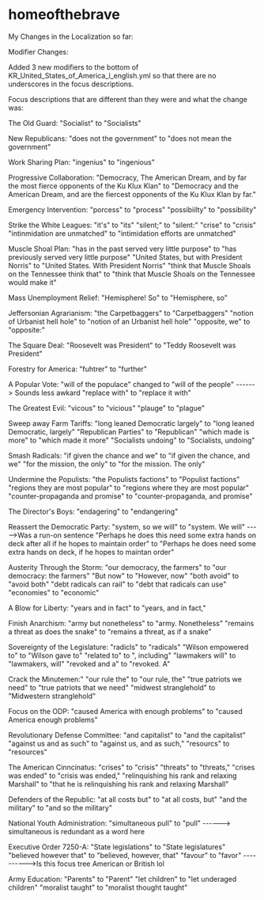 # homeofthebrave
My Changes in the Localization so far:

Modifier Changes: 

Added 3 new modifiers to the bottom of KR_United_States_of_America_l_english.yml so that there are no underscores in the focus descriptions. 




Focus descriptions that are different than they were and what the change was:

The Old Guard: 
"Socialist" to "Socialists"

New Republicans: 
"does not the government" to "does not mean the government"

Work Sharing Plan: 
"ingenius" to "ingenious"

Progressive Collaboration: 
"Democracy, The American Dream, and by far the most fierce opponents of the Ku Klux Klan" to "Democracy and the American Dream, and are the fiercest opponents of the Ku Klux Klan by far."

Emergency Intervention: 
"porcess" to "process"
"possibiilty" to "possibility"

Strike the White Leagues: 
"it's" to "its"
"silent;" to "silent:" 
"crise" to "crisis"
"intinmidation are unmatched" to "intimidation efforts are unmatched"

Muscle Shoal Plan: 
"has in the past served very little purpose" to "has previously served very little purpose"
"United States, but with President Norris" to "United States. With President Norris"
"think that Muscle Shoals on the Tennessee think that" to "think that Muscle Shoals on the Tennessee would make it"

Mass Unemployment Relief:
"Hemisphere! So" to "Hemisphere, so"

Jeffersonian Agrarianism:
"the Carpetbaggers" to "Carpetbaggers"
"notion of Urbanist hell hole" to "notion of an Urbanist hell hole"
"opposite, we" to "opposite:"

The Square Deal:
"Roosevelt was President" to "Teddy Roosevelt was President"

Forestry for America: 
"fuhtrer" to "further"

A Popular Vote:
"will of the populace" changed to "will of the people" ------> Sounds less awkard
"replace with" to "replace it with"

The Greatest Evil:
"vicous" to "vicious"
"plauge" to "plague"

Sweep away Farm Tariffs:
"long leaned Democratic largely" to "long leaned Democratic, largely"
"Republican Parties" to "Republican"
"which made is more" to "which made it more"
"Socialists undoing" to "Socialists, undoing"

Smash Radicals:
"if given the chance and we" to "if given the chance, and we"
"for the mission, the only" to "for the mission. The only"

Undermine the Populists:
"the Populists factions" to "Populist factions" 
"regions they are most popular" to "regions where they are most popular"
"counter-propaganda and promise" to "counter-propaganda, and promise"

The Director's Boys:
"endagering" to "endangering"

Reassert the Democratic Party:
"system, so we will" to "system. We will" ----->Was a run-on sentence
"Perhaps he does this need some extra hands on deck after all if he hopes to maintain order" to "Perhaps he does need some extra hands on deck, if he hopes to maintan order"

Austerity Through the Storm:
"our democracy, the farmers" to "our democracy: the farmers"
"But now" to "However, now"
"both avoid" to "avoid both"
"debt radicals can rail" to "debt that radicals can use"
"economies" to "economic"

A Blow for Liberty:
"years and in fact" to "years, and in fact,"

Finish Anarchism:
"army but nonetheless" to "army. Nonetheless"
"remains a threat as does the snake" to "remains a threat, as if a snake"

Sovereignty of the Legislature:
"radicls" to "radicals"
"Wilson empowered to" to "Wilson gave to"
"related to" to ", including"
"lawmakers will" to "lawmakers, will"
"revoked and a" to "revoked. A"

Crack the Minutemen:"
"our rule the" to "our rule, the"
"true patriots we need" to "true patriots that we need"
"midwest stranglehold" to "Midwestern stranglehold"

Focus on the ODP:
"caused America with enough problems" to "caused America enough problems"

Revolutionary Defense Committee:
"and capitalist" to "and the capitalist"
"against us and as such" to "against us, and as such,"
"resourcs" to "resources"

The American Cinncinatus:
"crises" to "crisis"
"threats" to "threats,"
"crises was ended" to "crisis was ended," 
"relinquishing his rank and relaxing Marshall" to "that he is relinquishing his rank and relaxing Marshall"

Defenders of the Republic:
"at all costs but" to "at all costs, but"
"and the military" to "and so the military"

National Youth Administration:
"simultaneous pull" to "pull" ------> simultaneous is redundant as a word here

Executive Order 7250-A:
"State legislations" to "State legislatures"
"believed however that" to "believed, however, that"
"favour" to "favor" ---------->Is this focus tree American or British lol

Army Education:
"Parents" to "Parent"
"let children" to "let underaged children"
"moralist taught" to "moralist thought taught"
